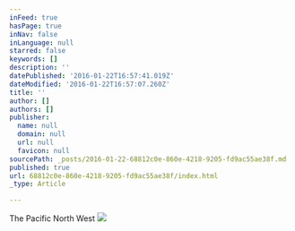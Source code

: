 ```yaml
---
inFeed: true
hasPage: true
inNav: false
inLanguage: null
starred: false
keywords: []
description: ''
datePublished: '2016-01-22T16:57:41.019Z'
dateModified: '2016-01-22T16:57:07.260Z'
title: ''
author: []
authors: []
publisher:
  name: null
  domain: null
  url: null
  favicon: null
sourcePath: _posts/2016-01-22-68812c0e-860e-4218-9205-fd9ac55ae38f.md
published: true
url: 68812c0e-860e-4218-9205-fd9ac55ae38f/index.html
_type: Article

---
```

The Pacific North West
![](https://the-grid-user-content.s3-us-west-2.amazonaws.com/1fa0a10d-25d2-49df-b1ca-64d807c8215f.jpg)